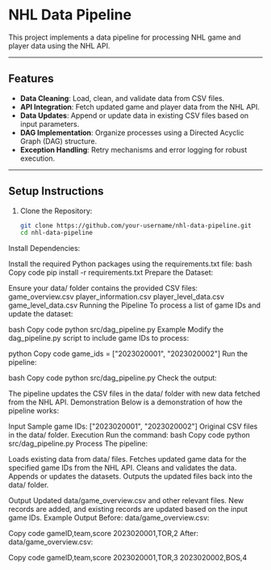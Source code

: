 # NHL Data Pipeline

This project implements a data pipeline for processing NHL game and player data using the NHL API.

---

## **Features**
- **Data Cleaning**: Load, clean, and validate data from CSV files.
- **API Integration**: Fetch updated game and player data from the NHL API.
- **Data Updates**: Append or update data in existing CSV files based on input parameters.
- **DAG Implementation**: Organize processes using a Directed Acyclic Graph (DAG) structure.
- **Exception Handling**: Retry mechanisms and error logging for robust execution.

---

## **Setup Instructions**

1. Clone the Repository:
   ```bash
   git clone https://github.com/your-username/nhl-data-pipeline.git
   cd nhl-data-pipeline
Install Dependencies:

Install the required Python packages using the requirements.txt file:
bash
Copy code
pip install -r requirements.txt
Prepare the Dataset:

Ensure your data/ folder contains the provided CSV files:
game_overview.csv
player_information.csv
player_level_data.csv
game_level_data.csv
Running the Pipeline
To process a list of game IDs and update the dataset:

bash
Copy code
python src/dag_pipeline.py
Example
Modify the dag_pipeline.py script to include game IDs to process:

python
Copy code
game_ids = ["2023020001", "2023020002"]
Run the pipeline:

bash
Copy code
python src/dag_pipeline.py
Check the output:

The pipeline updates the CSV files in the data/ folder with new data fetched from the NHL API.
Demonstration
Below is a demonstration of how the pipeline works:

Input
Sample game IDs: ["2023020001", "2023020002"]
Original CSV files in the data/ folder.
Execution
Run the command:
bash
Copy code
python src/dag_pipeline.py
Process
The pipeline:

Loads existing data from data/ files.
Fetches updated game data for the specified game IDs from the NHL API.
Cleans and validates the data.
Appends or updates the datasets.
Outputs the updated files back into the data/ folder.

Output
Updated data/game_overview.csv and other relevant files.
New records are added, and existing records are updated based on the input game IDs.
Example Output
Before: data/game_overview.csv:

Copy code
gameID,team,score
2023020001,TOR,2
After: data/game_overview.csv:

Copy code
gameID,team,score
2023020001,TOR,3
2023020002,BOS,4
